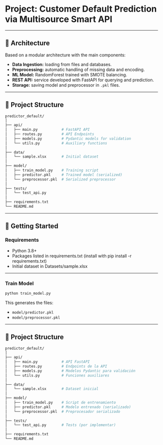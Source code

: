# Project: Customer Default Prediction via Multisource Smart API

---

## 🧱 Architecture

Based on a modular architecture with the main components:

- **Data Ingestion:** loading from files and databases.
- **Preprocessing:** automatic handling of missing data and encoding.
- **ML Model:** RandomForest trained with SMOTE balancing.
- **REST API:** service developed with FastAPI for querying and prediction.
- **Storage:** saving model and preprocessor in `.pkl` files.

---

## 📁 Project Structure

```bash
predictor_default/
│
├── api/
│   ├── main.py           # FastAPI API
│   ├── routes.py         # API Endpoints
│   ├── models.py         # Pydantic models for validation
│   └── utils.py          # Auxiliary functions
│
├── data/
│   └── sample.xlsx       # Initial dataset
│
├── model/
│   ├── train_model.py    # Training script
│   ├── predictor.pkl     # Trained model (serialized)
│   └── preprocessor.pkl  # Serialized preprocessor
│
├── tests/
│   └── test_api.py
│
├── requirements.txt
└── README.md
```

---

## 🚀 Getting Started

### Requirements

- Python 3.8+
- Packages listed in requirements.txt (install with pip install -r requirements.txt)
- Initial dataset in Datasets/sample.xlsx

---

### Train Model

```bash
python train_model.py
```

This generates the files: 

- `model/predictor.pkl`
- `model/preprocessor.pkl`

--- 

## 📁 Project Structure

```bash
predictor_default/
│
├── api/
│   ├── main.py           # API FastAPI
│   ├── routes.py         # Endpoints de la API
│   ├── models.py         # Modelos Pydantic para validación
│   └── utils.py          # Funciones auxiliares
│
├── data/
│   └── sample.xlsx       # Dataset inicial
│
├── model/
│   ├── train_model.py    # Script de entrenamiento
│   ├── predictor.pkl     # Modelo entrenado (serializado)
│   └── preprocessor.pkl  # Preprocesador serializado
│
├── tests/
│   └── test_api.py       # Tests (por implementar)
│
├── requirements.txt
└── README.md
```
